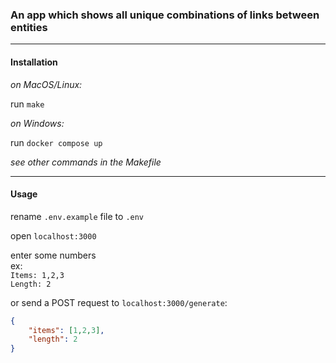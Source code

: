 
### An app which shows all unique combinations of links between entities
---
#### Installation

*on MacOS/Linux:*  

run `make`

*on Windows:*  

run `docker compose up`

*see other commands in the Makefile*

---

#### Usage

rename `.env.example` file to `.env`  

open `localhost:3000`

enter some numbers  
ex:  
`Items: 1,2,3` \
`Length: 2`


or send a POST request to `localhost:3000/generate`:
```json
{
	"items": [1,2,3],
	"length": 2
}
```
